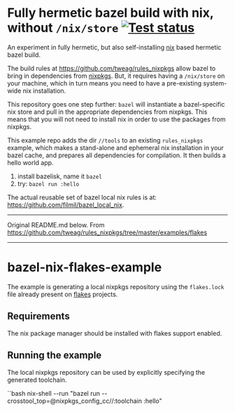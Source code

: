 # Fully hermetic bazel build with nix, without `/nix/store` [![Test status](https://github.com/filmil/bazel-nix-flakes/workflows/Test/badge.svg)](https://github.com/filmil/bazel-nix-flakes/workflows/Test/badge.svg)

An experiment in fully hermetic, but also self-installing [nix][nx] based
hermetic bazel build.

[nx]: https://nixos.org

The build rules at https://github.com/tweag/rules_nixpkgs allow bazel to bring
in dependencies from [nixpkgs][nxp]. But, it requires having a `/nix/store` on
your machine, which in turn means you need to have a pre-existing system-wide
nix installation.

[nxp]: https://github.com/NixOS/nixpkgs

This repository goes one step further: `bazel` will instantiate a bazel-specific
nix store and pull in the appropriate dependencies from nixpkgs. This means that
you will not need to install nix in order to use the packages from nixpkgs.

This example repo adds the dir `//tools` to an existing `rules_nixpkgs`
example, which makes a stand-alone and ephemeral nix installation in your bazel
cache, and prepares all dependencies for compilation.  It then builds a hello
world app.

1. install bazelisk, name it `bazel`
2. try: `bazel run :hello`

The actual reusable set of bazel local nix rules is at: 
https://github.com/filmil/bazel_local_nix.

---

Original README.md below.
From https://github.com/tweag/rules_nixpkgs/tree/master/examples/flakes

---

# bazel-nix-flakes-example

The example is generating a local nixpkgs repository using the `flakes.lock` file already present on
[flakes](https://nixos.wiki/wiki/Flakes) projects.

## Requirements

The nix package manager should be installed with flakes support enabled.

## Running the example

The local nixpkgs repository can be used by explicitly specifying the generated toolchain.

``bash
nix-shell --run "bazel run --crosstool_top=@nixpkgs_config_cc//:toolchain :hello"
```
